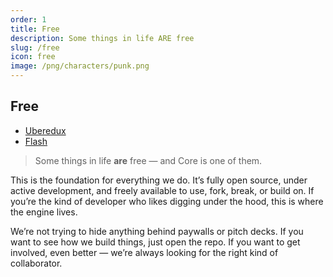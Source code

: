 ```yaml
---
order: 1
title: Free
description: Some things in life ARE free
slug: /free
icon: free
image: /png/characters/punk.png
---
```


## Free

- [Uberedux](/free/uberedux)
- [Flash](/free/flash)

> Some things in life **are** free — and Core is one of them.

This is the foundation for everything we do. It’s fully open source, under active development, and freely available to use, fork, break, or build on. If you’re the kind of developer who likes digging under the hood, this is where the engine lives.

We’re not trying to hide anything behind paywalls or pitch decks. If you want to see how we build things, just open the repo. If you want to get involved, even better — we’re always looking for the right kind of collaborator.
